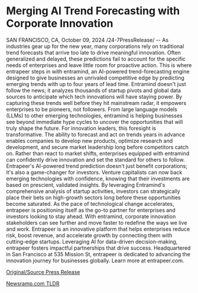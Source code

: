 # Merging AI Trend Forecasting with Corporate Innovation

SAN FRANCISCO, CA, October 09, 2024 /24-7PressRelease/ -- As industries gear up for the new year, many corporations rely on traditional trend forecasts that arrive too late to drive meaningful innovation. Often generalized and delayed, these predictions fail to account for the specific needs of enterprises and leave little room for proactive action. This is where entrapeer steps in with entramind, an AI-powered trend-forecasting engine designed to give businesses an unrivaled competitive edge by predicting emerging trends with up to four years of lead time.  Entramind doesn't just follow the news; it analyzes thousands of startup pivots and global data sources to anticipate which tech innovations will have staying power. By capturing these trends well before they hit mainstream radar, it empowers enterprises to be pioneers, not followers. From large language models (LLMs) to other emerging technologies, entramind is helping businesses see beyond immediate hype cycles to uncover the opportunities that will truly shape the future.  For innovation leaders, this foresight is transformative. The ability to forecast and act on trends years in advance enables companies to develop new products, optimize research and development, and secure market leadership long before competitors catch on. Rather than react to market shifts, enterprises equipped with entramind can confidently drive innovation and set the standard for others to follow.  Entrapeer's AI-powered trend prediction doesn't just benefit corporations; it's also a game-changer for investors. Venture capitalists can now back emerging technologies with confidence, knowing that their investments are based on prescient, validated insights. By leveraging Entramind's comprehensive analysis of startup activities, investors can strategically place their bets on high-growth sectors long before these opportunities become saturated.  As the pace of technological change accelerates, entrapeer is positioning itself as the go-to partner for enterprises and investors looking to stay ahead. With entramind, corporate innovation stakeholders can see further and move faster to redefine the ways we live and work.  Entrapeer is an innovative platform that helps enterprises reduce risk, boost revenue, and accelerate growth by connecting them with cutting-edge startups. Leveraging AI for data-driven decision-making, entrapeer fosters impactful partnerships that drive success. Headquartered in San Francisco at 535 Mission St, entrapeer is dedicated to advancing the innovation journey for businesses globally. Learn more at entrapeer.com. 

[Original/Source Press Release](https://www.24-7pressrelease.com/press-release/515081/merging-ai-trend-forecasting-with-corporate-innovation) 

[Newsramp.com TLDR](https://newsramp.com/None) 